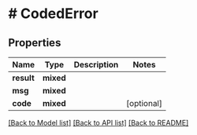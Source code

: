 # # CodedError

## Properties

Name | Type | Description | Notes
------------ | ------------- | ------------- | -------------
**result** | **mixed** |  |
**msg** | **mixed** |  |
**code** | **mixed** |  | [optional]

[[Back to Model list]](../../README.md#models) [[Back to API list]](../../README.md#endpoints) [[Back to README]](../../README.md)
